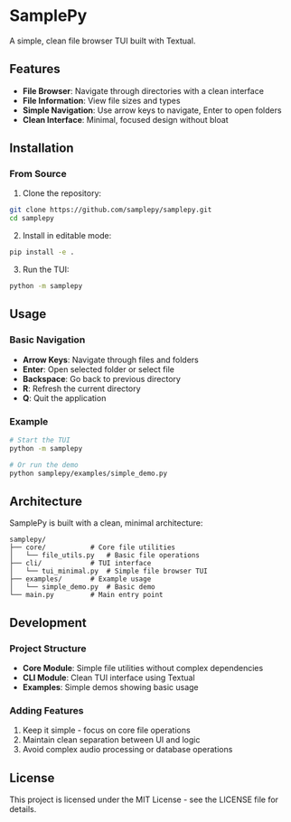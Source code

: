 # SamplePy

A simple, clean file browser TUI built with Textual.

## Features

- **File Browser**: Navigate through directories with a clean interface
- **File Information**: View file sizes and types
- **Simple Navigation**: Use arrow keys to navigate, Enter to open folders
- **Clean Interface**: Minimal, focused design without bloat

## Installation

### From Source

1. Clone the repository:
```bash
git clone https://github.com/samplepy/samplepy.git
cd samplepy
```

2. Install in editable mode:
```bash
pip install -e .
```

3. Run the TUI:
```bash
python -m samplepy
```

## Usage

### Basic Navigation

- **Arrow Keys**: Navigate through files and folders
- **Enter**: Open selected folder or select file
- **Backspace**: Go back to previous directory
- **R**: Refresh the current directory
- **Q**: Quit the application

### Example

```bash
# Start the TUI
python -m samplepy

# Or run the demo
python samplepy/examples/simple_demo.py
```

## Architecture

SamplePy is built with a clean, minimal architecture:

```
samplepy/
├── core/           # Core file utilities
│   └── file_utils.py   # Basic file operations
├── cli/            # TUI interface
│   └── tui_minimal.py  # Simple file browser TUI
├── examples/       # Example usage
│   └── simple_demo.py  # Basic demo
└── main.py         # Main entry point
```

## Development

### Project Structure

- **Core Module**: Simple file utilities without complex dependencies
- **CLI Module**: Clean TUI interface using Textual
- **Examples**: Simple demos showing basic usage

### Adding Features

1. Keep it simple - focus on core file operations
2. Maintain clean separation between UI and logic
3. Avoid complex audio processing or database operations

## License

This project is licensed under the MIT License - see the LICENSE file for details.
